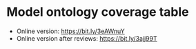# Model ontology coverage table

- Online version: https://bit.ly/3eAWnuY
- Online version after reviews: https://bit.ly/3ajj99T

